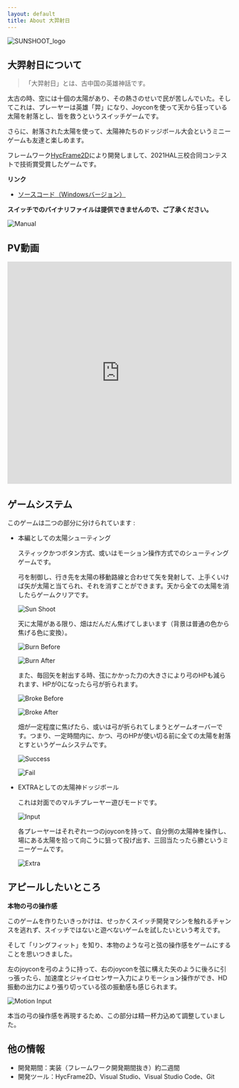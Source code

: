 ```yaml
---
layout: default
title: About 大羿射日
---
```


![SUNSHOOT_logo](../../assets/sun_shoot_logo.png)
## 大羿射日について

>「大羿射日」とは、古中国の英雄神話です。

太古の時、空には十個の太陽があり、その熱さのせいで民が苦しんでいた。そしてこれは、プレーヤーは英雄「羿」になり、Joyconを使って天から狂っている太陽を射落とし、皆を救うというスイッチゲームです。

さらに、射落された太陽を使って、太陽神たちのドッジボール大会というミニーゲームも友達と楽しめます。

フレームワーク[HycFrame2D](hycframe2d_jp.md)により開発しまして、2021HAL三校合同コンテストで技術賞受賞したゲームです。

**リンク**

- [ソースコード（Windowsバージョン）](https://github.com/HIBICUS-CAI/HycFrame2D/tree/EXAMPLE-BowAndArrow-DO-NOT-EDIT)

**スイッチでのバイナリファイルは提供できませんので、ご了承ください。**

![Manual](../../assets/sun_manual.png)

## PV動画

<iframe width="100%" height="500" src="https://www.youtube.com/embed/prv0hxfCRGs" title="YouTube video player" frameborder="0" allow="accelerometer; autoplay; clipboard-write; encrypted-media; gyroscope; picture-in-picture" allowfullscreen></iframe>

## ゲームシステム

このゲームは二つの部分に分けられています :

- 本編としての太陽シューティング

    スティックかつボタン方式、或いはモーション操作方式でのシューティングゲームです。
    
    弓を制御し、行き先を太陽の移動路線と合わせて矢を発射して、上手くいけば矢が太陽と当てられ、それを消すことができます。天から全ての太陽を消したらゲームクリアです。

    ![Sun Shoot](../../assets/sun_basic.png)
    
    天に太陽がある限り、畑はだんだん焦げてしまいます（背景は普通の色から焦げる色に変換）。

    ![Burn Before](../../assets/sun_burn_before.png)

    ![Burn After](../../assets/sun_burn_after.png)
    
    また、毎回矢を射出する時、弦にかかった力の大きさにより弓のHPも減られます、HPが0になったら弓が折られます。

    ![Broke Before](../../assets/sun_broke_before.png)

    ![Broke After](../../assets/sun_broke_after.png)
    
    畑が一定程度に焦げたら、或いは弓が折られてしまうとゲームオーバーです。つまり、一定時間内に、かつ、弓のHPが使い切る前に全ての太陽を射落とすというゲームシステムです。

    ![Success](../../assets/sun_success.png)

    ![Fail](../../assets/sun_fail.png)

- EXTRAとしての太陽神ドッジボール

    これは対面でのマルチプレーヤー遊びモードです。

    ![Input](../../assets/sun_extra_input.png)
    
    各プレーヤーはそれぞれ一つのjoyconを持って、自分側の太陽神を操作し、場にある太陽を拾って向こうに狙って投げ出す、三回当たったら勝というミニーゲームです。

    ![Extra](../../assets/sun_extra.png)

## アピールしたいところ

**本物の弓の操作感**

このゲームを作りたいきっかけは、せっかくスイッチ開発マシンを触れるチャンスを逃れず、スイッチではないと遊べないゲームを試したいという考えです。

そして「リングフィット」を知り、本物のような弓と弦の操作感をゲームにすることを思いつきました。

左のjoyconを弓のように持って、右のjoyconを弦に構えた矢のように後ろに引っ張ったら、加速度とジャイロセンサー入力によりモーション操作ができ、HD振動の出力により張り切っている弦の振動感も感じられます。

![Motion Input](../../assets/sun_motion_input.png)

本当の弓の操作感を再現するため、この部分は精一杯力込めて調整していました。

## 他の情報

- 開発期間：実装（フレームワーク開発期間抜き）約二週間
- 開発ツール：HycFrame2D、Visual Studio、Visual Studio Code、Git